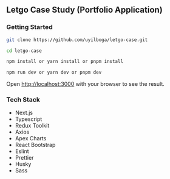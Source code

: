 ## Letgo Case Study (Portfolio Application)

### Getting Started

```bash
git clone https://github.com/uyilboga/letgo-case.git

cd letgo-case

npm install or yarn install or pnpm install

npm run dev or yarn dev or pnpm dev
```

Open [http://localhost:3000](http://localhost:3000) with your browser to see the result.

### Tech Stack
* Next.js
* Typescript
* Redux Toolkit
* Axios
* Apex Charts
* React Bootstrap
* Eslint
* Prettier
* Husky
* Sass
